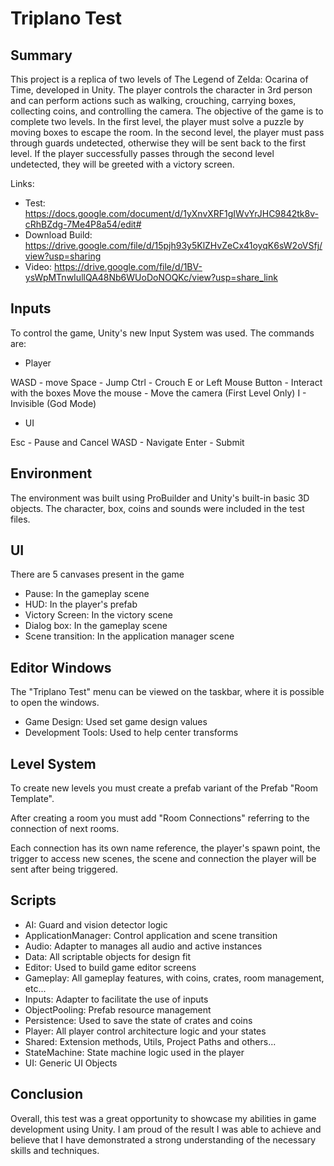 # Triplano Test

## Summary

This project is a replica of two levels of The Legend of Zelda: Ocarina of Time, developed in Unity. The player controls the character in 3rd person and can perform actions such as walking, crouching, carrying boxes, collecting coins, and controlling the camera. The objective of the game is to complete two levels. In the first level, the player must solve a puzzle by moving boxes to escape the room. In the second level, the player must pass through guards undetected, otherwise they will be sent back to the first level. If the player successfully passes through the second level undetected, they will be greeted with a victory screen.

Links:

- Test: https://docs.google.com/document/d/1yXnvXRF1gIWvYrJHC9842tk8v-cRhBZdg-7Me4P8a54/edit# 
- Download Build: https://drive.google.com/file/d/15pjh93y5KlZHvZeCx41oyqK6sW2oVSfj/view?usp=sharing
- Video: https://drive.google.com/file/d/1BV-ysWpMTnwIullQA48Nb6WUoDoNOQKc/view?usp=share_link

## Inputs

To control the game, Unity's new Input System was used. The commands are:

* Player

WASD - move
Space - Jump
Ctrl - Crouch
E or Left Mouse Button - Interact with the boxes
Move the mouse - Move the camera (First Level Only)
I - Invisible (God Mode)

* UI

Esc - Pause and Cancel
WASD - Navigate
Enter - Submit

## Environment

The environment was built using ProBuilder and Unity's built-in basic 3D objects. The character, box, coins and sounds were included in the test files.

## UI

There are 5 canvases present in the game

- Pause: In the gameplay scene
- HUD: In the player's prefab
- Victory Screen: In the victory scene
- Dialog box: In the gameplay scene
- Scene transition: In the application manager scene

## Editor Windows

The "Triplano Test" menu can be viewed on the taskbar, where it is possible to open the windows.

* Game Design: Used set game design values
* Development Tools: Used to help center transforms

## Level System

To create new levels you must create a prefab variant of the Prefab "Room Template". 

After creating a room you must add "Room Connections" referring to the connection of next rooms. 

Each connection has its own name reference, the player's spawn point, the trigger to access new scenes, the scene and connection the player will be sent after being triggered.

## Scripts

* AI: Guard and vision detector logic
* ApplicationManager: Control application and scene transition
* Audio: Adapter to manages all audio and active instances
* Data: All scriptable objects for design fit
* Editor: Used to build game editor screens
* Gameplay: All gameplay features, with coins, crates, room management, etc...
* Inputs: Adapter to facilitate the use of inputs
* ObjectPooling: Prefab resource management
* Persistence: Used to save the state of crates and coins
* Player: All player control architecture logic and your states
* Shared: Extension methods, Utils, Project Paths and others...
* StateMachine: State machine logic used in the player
* UI: Generic UI Objects

## Conclusion

Overall, this test was a great opportunity to showcase my abilities in game development using Unity. I am proud of the result I was able to achieve and believe that I have demonstrated a strong understanding of the necessary skills and techniques. 